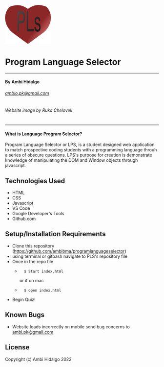 <img src="./img/PLSlogo.png" width="150" height="auto">

# Program Language Selector
---
#### By Ambi Hidalgo 
###### ambio.pk@gmail.com
#
###### Website image by Ruka Chelovek
#
---

#### What is Language Program Selector?
Program Language Selector or LPS, is a student designed web application to match prospective coding students with a programming language throuh a series of obscure questions. LPS's purpose for creation is demonstrate knowledge of manipulating the DOM and Window objects through javascript.

## Technologies Used

* HTML
* CSS
* Javascript
* VS Code
* Google Developer's Tools
* Github.com

## Setup/Installation Requirements

* Clone this repository (https://github.com/ambibma/programlanguageselector)
* using terminal or gitbash navigate to PLS's repository file
* Once in the repo file 
    *       $ Start index.html
        or if on mac
    *       $ open index.html
* Begin Quiz!

## Known Bugs

* Website loads incorrectly on mobile
send bug concerns to ambi.pk@gmail.com

## License


Copyright (c) Ambi Hidalgo 2022
